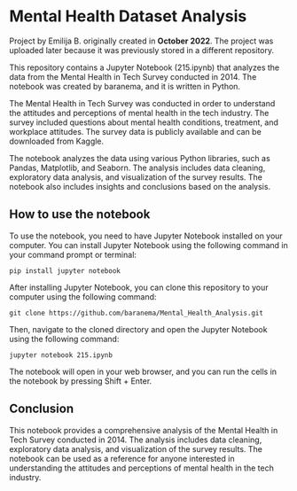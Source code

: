 # Mental Health Dataset Analysis

Project by Emilija B. originally created in **October 2022**. The project was uploaded later because it was previously stored in a different repository.

This repository contains a Jupyter Notebook (215.ipynb) that analyzes the data from the Mental Health in Tech Survey conducted in 2014. The notebook was created by baranema, and it is written in Python.

The Mental Health in Tech Survey was conducted in order to understand the attitudes and perceptions of mental health in the tech industry. The survey included questions about mental health conditions, treatment, and workplace attitudes. The survey data is publicly available and can be downloaded from Kaggle.

The notebook analyzes the data using various Python libraries, such as Pandas, Matplotlib, and Seaborn. The analysis includes data cleaning, exploratory data analysis, and visualization of the survey results. The notebook also includes insights and conclusions based on the analysis.

## How to use the notebook

To use the notebook, you need to have Jupyter Notebook installed on your computer. You can install Jupyter Notebook using the following command in your command prompt or terminal:

```
pip install jupyter notebook
```

After installing Jupyter Notebook, you can clone this repository to your computer using the following command:

```
git clone https://github.com/baranema/Mental_Health_Analysis.git
```

Then, navigate to the cloned directory and open the Jupyter Notebook using the following command:

```
jupyter notebook 215.ipynb
```

The notebook will open in your web browser, and you can run the cells in the notebook by pressing Shift + Enter.

## Conclusion

This notebook provides a comprehensive analysis of the Mental Health in Tech Survey conducted in 2014. The analysis includes data cleaning, exploratory data analysis, and visualization of the survey results. The notebook can be used as a reference for anyone interested in understanding the attitudes and perceptions of mental health in the tech industry.